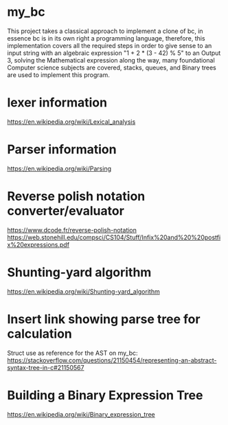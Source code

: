 # my_bc

This project takes a classical approach to implement a clone of bc, in essence bc is in its own right a programming language, therefore, this implementation covers all the required steps in order to give sense to an input string with an algebraic expression "1 + 2 * (3 - 42) % 5" to an Output 3, solving the Mathematical expression along the way, many foundational Computer science subjects are covered, stacks, queues, and Binary trees are used to implement this program.  

# lexer information
https://en.wikipedia.org/wiki/Lexical_analysis

# Parser information
https://en.wikipedia.org/wiki/Parsing

# Reverse polish notation converter/evaluator
https://www.dcode.fr/reverse-polish-notation
https://web.stonehill.edu/compsci/CS104/Stuff/Infix%20and%20%20postfix%20expressions.pdf

# Shunting-yard algorithm
https://en.wikipedia.org/wiki/Shunting-yard_algorithm


# Insert link showing parse tree for calculation
Struct use as reference for the AST on my_bc:
https://stackoverflow.com/questions/21150454/representing-an-abstract-syntax-tree-in-c#21150567

# Building a Binary Expression Tree
https://en.wikipedia.org/wiki/Binary_expression_tree
